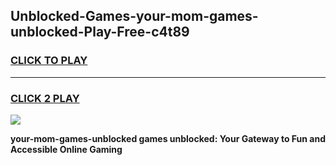
## Unblocked-Games-your-mom-games-unblocked-Play-Free-c4t89
<h3>
<a href="https://premium76.site?title=your-mom-games-unblocked&ref=18A1">CLICK TO PLAY</a></h3>
<hr>

<h3>
<a href="https://premium76.site?title=your-mom-games-unblocked&ref=18A1">CLICK 2 PLAY</a>
  
</h3>

<a href="https://premium76.site?title=your-mom-games-unblocked&ref=18A1"><img src="https://clearcache.store/games.png"></a>


**your-mom-games-unblocked games unblocked: Your Gateway to Fun and Accessible Online Gaming**
